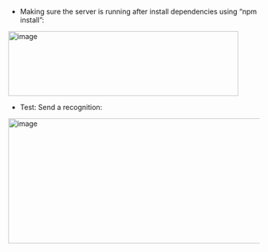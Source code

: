 - Making sure the server is running after install dependencies using “npm install”:
<img width="461" height="130" alt="image" src="https://github.com/user-attachments/assets/bd3b7628-2c65-483c-b700-b8125e2ea073" />

- Test: Send a recognition:
<img width="529" height="251" alt="image" src="https://github.com/user-attachments/assets/ab70d093-2eb0-4927-ab30-21e7a9e5d3ec" />

